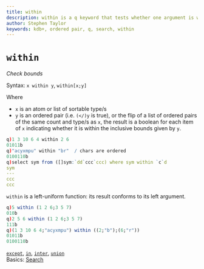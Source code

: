 ```yaml
---
title: within
description: within is a q keyword that tests whether one argument is within the bounds defined by the other.
author: Stephen Taylor
keywords: kdb+, ordered pair, q, search, within
---
```

# `within`





_Check bounds_


Syntax: `x within y`, `within[x;y]`

Where 

-   `x` is an atom or list of sortable type/s
-   `y` is an ordered pair (i.e. `(</)y` is true), or the flip of a list of ordered pairs of the same count and type/s as `x`, the result is a boolean for each item of `x` indicating whether it is within the inclusive bounds given by `y`.

```q
q)1 3 10 6 4 within 2 6
01011b
q)"acyxmpu" within "br"  / chars are ordered
0100110b
q)select sym from ([]sym:`dd`ccc`ccc) where sym within `c`d
sym
---
ccc
ccc
```

`within` is a left-uniform function: its result conforms to its left argument.

```q
q)5 within (1 2 6;3 5 7)
010b
q)2 5 6 within (1 2 6;3 5 7)
111b
q)(1 3 10 6 4;"acyxmpu") within ((2;"b");(6;"r"))
01011b
0100110b
```


<i class="far fa-hand-point-right"></i> 
[`except`](except.md), 
[`in`](in.md), 
[`inter`](inter.md), 
[`union`](union.md)  
Basics: [Search](../basics/search.md)


